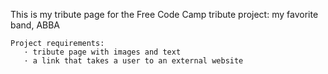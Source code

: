 This is my tribute page for the Free Code Camp tribute project:
    my favorite band, ABBA

    Project requirements:
       · tribute page with images and text
       · a link that takes a user to an external website
